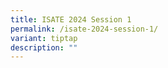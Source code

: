 ```yaml
---
title: ISATE 2024 Session 1
permalink: /isate-2024-session-1/
variant: tiptap
description: ""
---
```

